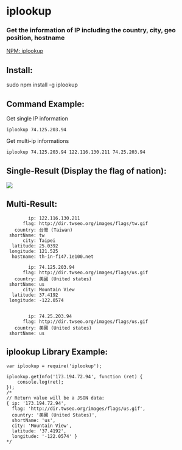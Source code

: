 iplookup
========

### Get the information of IP including the country, city, geo position, hostname

<a href="https://www.npmjs.com/package/iplookup" target="_blank">NPM: iplookup</a>

## Install:

sudo npm install -g iplookup


## Command Example:

Get single IP information

```
iplookup 74.125.203.94
```

Get multi-ip informations

```
iplookup 74.125.203.94 122.116.130.211 74.25.203.94
```

## Single-Result (Display the flag of nation):

<img src="https://raw.githubusercontent.com/puritys/MyProgram/master/images/iplookup.png" />

## Multi-Result:

```
        ip: 122.116.130.211
      flag: http://dir.twseo.org/images/flags/tw.gif
   country: 台灣 (Taiwan)
 shortName: tw
      city: Taipei
  latitude: 25.0392
 longitude: 121.525
  hostname: th-in-f147.1e100.net

        ip: 74.125.203.94
      flag: http://dir.twseo.org/images/flags/us.gif
   country: 美國 (United states)
 shortName: us
      city: Mountain View
  latitude: 37.4192
 longitude: -122.0574


        ip: 74.25.203.94
      flag: http://dir.twseo.org/images/flags/us.gif
   country: 美國 (United states)
 shortName: us
```

## iplookup Library Example:

```
var iplookup = require('iplookup');

iplookup.getInfo('173.194.72.94', function (ret) {
    console.log(ret);
});
/*
// Return value will be a JSON data:
{ ip: '173.194.72.94',
  flag: 'http://dir.twseo.org/images/flags/us.gif',
  country: '美國 (United States)',
  shortName: 'us',
  city: 'Mountain View',
  latitude: '37.4192',
  longitude: '-122.0574' }
*/
```


